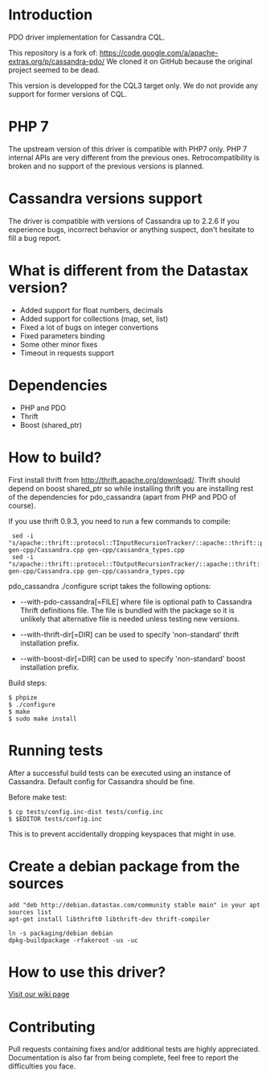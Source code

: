 # Introduction

PDO driver implementation for Cassandra CQL.

This repository is a fork of: https://code.google.com/a/apache-extras.org/p/cassandra-pdo/
We cloned it on GitHub because the original project seemed to be dead.

This version is developped for the CQL3 target only. We do not provide any support for former versions of CQL.

# PHP 7

The upstream version of this driver is compatible with PHP7 only.
PHP 7 internal APIs are very different from the previous ones. Retrocompatibility is broken and no support of the previous versions is planned.

# Cassandra versions support

The driver is compatible with versions of Cassandra up to 2.2.6
If you experience bugs, incorrect behavior or anything suspect, don't hesitate to fill a bug report.

# What is different from the Datastax version?
 - Added support for float numbers, decimals
 - Added support for collections (map, set, list)
 - Fixed a lot of bugs on integer convertions
 - Fixed parameters binding
 - Some other minor fixes
 - Timeout in requests support

# Dependencies

  - PHP and PDO
  - Thrift
  - Boost (shared_ptr)

# How to build?

First install thrift from http://thrift.apache.org/download/. Thrift should depend on
boost shared_ptr so while installing thrift you are installing rest of the dependencies
for pdo_cassandra (apart from PHP and PDO of course).

If you use thrift 0.9.3, you need to run a few commands to compile:

```
 sed -i "s/apache::thrift::protocol::TInputRecursionTracker/::apache::thrift::protocol::TInputRecursionTracker/" gen-cpp/Cassandra.cpp gen-cpp/cassandra_types.cpp
 sed -i "s/apache::thrift::protocol::TOutputRecursionTracker/::apache::thrift::protocol::TOutputRecursionTracker/" gen-cpp/Cassandra.cpp gen-cpp/cassandra_types.cpp
```

pdo_cassandra ./configure script takes the following options:

 - --with-pdo-cassandra[=FILE] where file is optional path to Cassandra Thrift definitions file. The file is
    bundled with the package so it is unlikely that alternative file is needed unless testing new versions.

 - --with-thrift-dir[=DIR] can be used to specify 'non-standard' thrift installation prefix.

 - --with-boost-dir[=DIR] can be used to specify 'non-standard' boost installation prefix.

Build steps:

    $ phpize
    $ ./configure
    $ make
    $ sudo make install


# Running tests

After a successful build tests can be executed using an instance of Cassandra. Default config
for Cassandra should be fine.

Before make test:

    $ cp tests/config.inc-dist tests/config.inc
    $ $EDITOR tests/config.inc

This is to prevent accidentally dropping keyspaces that might in use.

# Create a debian package from the sources

    add "deb http://debian.datastax.com/community stable main" in your apt sources list
    apt-get install libthrift0 libthrift-dev thrift-compiler

    ln -s packaging/debian debian
    dpkg-buildpackage -rfakeroot -us -uc

# How to use this driver?

[Visit our wiki page](https://github.com/Orange-OpenSource/YACassandraPDO/wiki)

# Contributing

Pull requests containing fixes and/or additional tests are highly appreciated.
Documentation is also far from being complete, feel free to report the difficulties you face.
